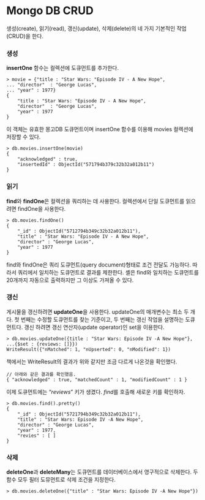 # Mongo DB CRUD



생성(create), 읽기(read),  갱신(update), 삭제(delete)의 네 가지 기본적인 작업(CRUD)을 한다.



### 생성

**insertOne** 함수는 컬렉션에 도큐먼트를 추가한다.

```
> movie = {"title : "Star Wars: "Episode IV - A New Hope",
... "director"  : "George Lucas",
... "year" : 1977}
{
	"title : "Star Wars: "Episode IV - A New Hope",
	"director"  : "George Lucas",
	"year" : 1977
}
```

이 객체는 유효한 몽고DB 도큐먼트이며 insertOne 함수를 이용해 movies 컬렉션에 저장할 수 있다.

```
> db.movies.insertOne(movie)
{
	"acknowledged" : true,
	"insertedId" : ObjectId("571794b379c32b32a012b11")
}
```



### 읽기

**find**와 **findOne**은 컬렉션을 쿼리하는 데 사용한다. 컬렉션에서 단일 도큐먼트를 읽으려면 findOne을 사용한다.

```
> db.movies.findOne()
{
	"_id" : ObjectId("5712794b349c32b32a012b11"),
	"title" : "Star Wars: "Episode IV - A New Hope",
	"director" : "George Lucas",
	"year" : 1977
}
```

find와 findOne은 쿼리 도큐먼트(query document)형태로 조건 전달도 가능하다. 따라서 쿼리에서 일치하는 도큐먼트로 결과를 제한한다. 셸은 find와 일치하는 도큐먼트를 20개까지 자동으로 출력하지만 그 이상도 가져올 수 있다.



### 갱신

게시물을 갱신하려면 **updateOne**을 사용한다. updateOne의 매개변수는 최소 두 개다. 첫 번째는 수정할 도큐먼트를 찾는 기준이고, 두 번째는 갱신 작업을 설명하는 도큐먼트다.
갱신 하려면 갱신 연산자(update operator)인 set을 이용한다.

```
> db.movies.updateOne({title : "Star Wars: Episode IV -A New Hope"},
...{$set : {reviews: []}})
WriteResult({"nMatched": 1, "nUpserted": 0, "nModified": 1})
```

책에서는 WriteResult의 결과가 위와 같지만 조금 다르게 나온것을 확인했다.

```
// 아래와 같은 결과를 확인했음.
{ "acknowledged" : true, "matchedCount" : 1, "modifiedCount" : 1 }
```

이제 도큐먼트에는 “*reviews*” 키가 생겼다. *find*를 호출해 새로운 키를 확인하자.

```
> db.movies.find().pretty()
{
	"_id" : ObjectId("5721794b349c32b32a012b11"),
	"title" : "Star Wars: Episode IV -A New Hope",
	"director" : "George Lucas",
	"year" : 1977,
	"revies" : [ ]
}
```



### 삭제

**deleteOne**과 **deleteMany**는 도큐먼트를 데이터베이스에서 영구적으로 삭제한다. 두 함수 모두 필터 도뮤먼트로 삭제 조건을 지정한다.

```
> db.movies.deleteOne({"title" : "Star Wars: Episode IV -A New Hope"})
```

